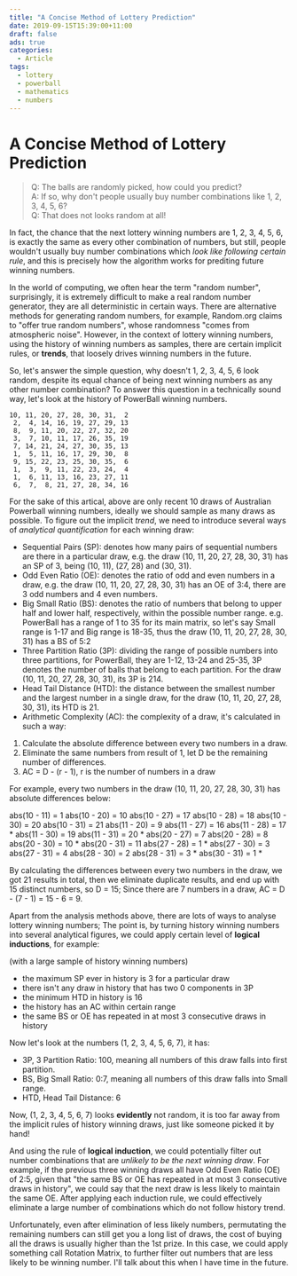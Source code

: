 ```yaml
---
title: "A Concise Method of Lottery Prediction"
date: 2019-09-15T15:39:00+11:00
draft: false
ads: true
categories:
  - Article
tags:
  - lottery
  - powerball
  - mathematics
  - numbers
---
```


# A Concise Method of Lottery Prediction

> Q: The balls are randomly picked, how could you predict?  
> A: If so, why don't people usually buy number combinations like 1, 2, 3, 4, 5, 6?  
> Q: That does not looks random at all!  

In fact, the chance that the next lottery winning numbers are 1, 2, 3, 4, 5, 6, is exactly the same as every other combination of numbers, but still, people wouldn't usually buy number combinations which _look like following certain rule_, and this is precisely how the algorithm works for prediting future winning numbers.

In the world of computing, we often hear the term "random number", surprisingly, it is extremely difficult to make a real random number generator, they are all deterministic in certain ways. There are alternative methods for generating random numbers, for example, Random.org claims to "offer true random numbers", whose randomness "comes from atmospheric noise". However, in the context of lottery winning numbers, using the history of winning numbers as samples, there are certain implicit rules, or __trends__, that loosely drives winning numbers in the future.

So, let's answer the simple question, why doesn't 1, 2, 3, 4, 5, 6 look random, despite its equal chance of being next winning numbers as any other number combination? To answer this question in a technically sound way, let's look at the history of PowerBall winning numbers.

```
10, 11, 20, 27, 28, 30, 31,  2
 2,  4, 14, 16, 19, 27, 29, 13
 8,  9, 11, 20, 22, 27, 32, 20
 3,  7, 10, 11, 17, 26, 35, 19
 7, 14, 21, 24, 27, 30, 35, 13
 1,  5, 11, 16, 17, 29, 30,  8
 9, 15, 22, 23, 25, 30, 35,  6
 1,  3,  9, 11, 22, 23, 24,  4
 1,  6, 11, 13, 16, 23, 27, 11
 6,  7,  8, 21, 27, 28, 34, 16
```

For the sake of this artical, above are only recent 10 draws of Australian Powerball winning numbers, ideally we should sample as many draws as possible. To figure out the implicit _trend_, we need to introduce several ways of _analytical quantification_ for each winning draw:

- Sequential Pairs (SP): denotes how many pairs of sequential numbers are there in a particular draw, e.g. the draw (10, 11, 20, 27, 28, 30, 31) has an SP of 3, being (10, 11), (27, 28) and (30, 31).
- Odd Even Ratio (OE): denotes the ratio of odd and even numbers in a draw, e.g. the draw (10, 11, 20, 27, 28, 30, 31) has an OE of 3:4, there are 3 odd numbers and 4 even numbers.
- Big Small Ratio (BS): denotes the ratio of numbers that belong to upper half and lower half, respectively, within the possible number range. e.g. PowerBall has a range of 1 to 35 for its main matrix, so let's say Small range is 1-17 and Big range is 18-35, thus the draw (10, 11, 20, 27, 28, 30, 31) has a BS of 5:2
- Three Partition Ratio (3P): dividing the range of possible numbers into three partitions, for PowerBall, they are 1-12, 13-24 and 25-35, 3P denotes the number of balls that belong to each partition. For the draw (10, 11, 20, 27, 28, 30, 31), its 3P is 214.
- Head Tail Distance (HTD): the distance between the smallest number and the largest number in a single draw, for the draw (10, 11, 20, 27, 28, 30, 31), its HTD is 21.
- Arithmetic Complexity (AC): the complexity of a draw, it's calculated in such a way:

 1. Calculate the absolute difference between every two numbers in a draw.
 2. Eliminate the same numbers from result of 1, let D be the remaining number of differences.
 3. AC = D - (r - 1), r is the number of numbers in a draw

For example, every two numbers in the draw (10, 11, 20, 27, 28, 30, 31) has absolute differences below:

abs(10 - 11) = 1
abs(10 - 20) = 10
abs(10 - 27) = 17
abs(10 - 28) = 18
abs(10 - 30) = 20
abs(10 - 31) = 21
abs(11 - 20) = 9
abs(11 - 27) = 16
abs(11 - 28) = 17 *
abs(11 - 30) = 19
abs(11 - 31) = 20 *
abs(20 - 27) = 7
abs(20 - 28) = 8
abs(20 - 30) = 10 *
abs(20 - 31) = 11
abs(27 - 28) = 1 *
abs(27 - 30) = 3
abs(27 - 31) = 4
abs(28 - 30) = 2
abs(28 - 31) = 3 *
abs(30 - 31) = 1 *

By calculating the differences between every two numbers in the draw, we got 21 results in total, then we eliminate duplicate results, and end up with 15 distinct numbers, so D = 15; Since there are 7 numbers in a draw, AC = D - (7 - 1) = 15 - 6 = 9.

Apart from the analysis methods above, there are lots of ways to analyse lottery winning numbers; The point is, by turning history winning numbers into several analytical figures, we could apply certain level of __logical inductions__, for example:

(with a large sample of history winning numbers)

- the maximum SP ever in history is 3 for a particular draw
- there isn't any draw in history that has two 0 components in 3P
- the minimum HTD in history is 16
- the history has an AC within certain range
- the same BS or OE has repeated in at most 3 consecutive draws in history

Now let's look at the numbers (1, 2, 3, 4, 5, 6, 7), it has:

- 3P, 3 Partition Ratio: 100, meaning all numbers of this draw falls into first partition.
- BS, Big Small Ratio: 0:7, meaning all numbers of this draw falls into Small range.
- HTD, Head Tail Distance: 6

Now, (1, 2, 3, 4, 5, 6, 7) looks __evidently__ not random, it is too far away from the implicit rules of history winning draws, just like someone picked it by hand!

And using the rule of __logical induction__, we could potentially filter out number combinations that are _unlikely to be the next winning draw_. For example, if the previous three winning draws all have Odd Even Ratio (OE) of 2:5, given that "the same BS or OE has repeated in at most 3 consecutive draws in history", we could say that the next draw is less likely to maintain the same OE. After applying each induction rule, we could effectively eliminate a large number of combinations which do not follow history trend.

Unfortunately, even after elimination of less likely numbers, permutating the remaining numbers can still get you a long list of draws, the cost of buying all the draws is usually higher than the 1st prize. In this case, we could apply something call Rotation Matrix, to further filter out numbers that are less likely to be winning number. I'll talk about this when I have time in the future.
